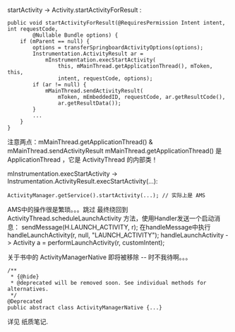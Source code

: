 ###

startActivity -> Activity.startActivityForResult :
```
public void startActivityForResult(@RequiresPermission Intent intent, int requestCode,
        @Nullable Bundle options) {
    if (mParent == null) {
        options = transferSpringboardActivityOptions(options);
        Instrumentation.ActivityResult ar =
            mInstrumentation.execStartActivity(
                this, mMainThread.getApplicationThread(), mToken, this,
                intent, requestCode, options);
        if (ar != null) {
            mMainThread.sendActivityResult(
                mToken, mEmbeddedID, requestCode, ar.getResultCode(),
                ar.getResultData());
        }
        ...
    }
}
```
注意两点：mMainThread.getApplicationThread() &   mMainThread.sendActivityResult
mMainThread.getApplicationThread() 是 ApplicationThread ，它是 ActivityThread 的内部类！

mInstrumentation.execStartActivity -> Instrumentation.ActivityResult.execStartActivity(...):
```
ActivityManager.getService().startActivity(...); // 实际上是 AMS
```
AMS中的操作很是繁琐。。。跳过
最终绕回到 ActivityThread.scheduleLaunchActivity 方法，使用Handler发送一个启动消息： sendMessage(H.LAUNCH_ACTIVITY, r);
在handleMessage中执行 handleLaunchActivity(r, null, "LAUNCH_ACTIVITY");
handleLaunchActivity -> Activity a = performLaunchActivity(r, customIntent);

关于书中的 ActivityManagerNative 即将被移除 -- 时不我待啊。。。
```
/**
 * {@hide}
 * @deprecated will be removed soon. See individual methods for alternatives.
 */
@Deprecated
public abstract class ActivityManagerNative {...}
```
详见 纸质笔记.